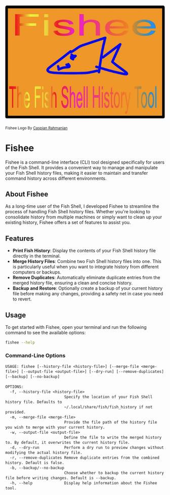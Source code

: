 ![Fishee Logo By Caspian Rahmanian](FisheeLogo.jpeg)

<sub>Fishee Logo By [Caspian Rahmanian](https://github.com/ducktinio)</sub>

# Fishee

Fishee is a command-line interface (CLI) tool designed specifically for users of the Fish Shell. It provides a convenient way to manage and manipulate your Fish Shell history files, making it easier to maintain and transfer command history across different environments.

## About Fishee

As a long-time user of the Fish Shell, I developed Fishee to streamline the process of handling Fish Shell history files. Whether you're looking to consolidate history from multiple machines or simply want to clean up your existing history, Fishee offers a set of features to assist you.

## Features

- **Print Fish History**: Display the contents of your Fish Shell history file directly in the terminal.
- **Merge History Files**: Combine two Fish Shell history files into one. This is particularly useful when you want to integrate history from different computers or backups.
- **Remove Duplicates**: Automatically eliminate duplicate entries from the merged history file, ensuring a clean and concise history.
- **Backup and Restore**: Optionally create a backup of your current history file before making any changes, providing a safety net in case you need to revert.

## Usage

To get started with Fishee, open your terminal and run the following command to see the available options:

```bash
fishee --help
```

### Command-Line Options

```
USAGE: fishee [--history-file <history-file>] [--merge-file <merge-file>] [--output-file <output-file>] [--dry-run] [--remove-duplicates] [--backup] [--no-backup]

OPTIONS:
  -f, --history-file <history-file>
                          Specify the location of your Fish Shell history file. Defaults to
                          ~/.local/share/fish/fish_history if not provided.
  -m, --merge-file <merge-file>
                          Provide the file path of the history file you wish to merge with your current history.
  -w, --output-file <output-file>
                          Define the file to write the merged history to. By default, it overwrites the current history file.
  -d, --dry-run           Perform a dry run to preview changes without modifying the actual history file.
  -r, --remove-duplicates Remove duplicate entries from the combined history. Default is false.
  -b, --backup/--no-backup
                          Choose whether to backup the current history file before writing changes. Default is --backup.
  -h, --help              Display help information about the Fishee tool.
```
